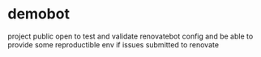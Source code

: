 # demobot

project public open to test and validate renovatebot config
and be able to provide some reproductible env if issues submitted to renovate
